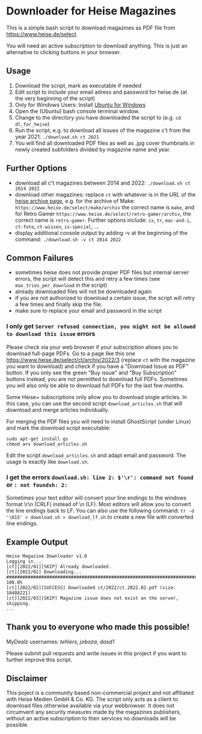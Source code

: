 # Downloader for Heise Magazines
This is a simple bash script to download magazines as PDF file from https://www.heise.de/select.

You will need an active subscription to download anything. This is just an alternative to clicking buttons in your browser.


## Usage
1) Download the script, mark as executable if needed
2) Edit script to include your email adress and password for heise.de (at the very beginning of the script)
2) Only for Windows Users: Install [Ubuntu for Windows](https://ubuntu.com/tutorials/ubuntu-on-windows#1-overview) 
3) Open the (Ubuntu) bash console terminal window.
4) Change to the directory you have downloaded the script to (e.g. `cd dl_for_heise`)
4) Run the script, e.g. to download all issues of the magazine c't from the year 2021:
`./download.sh ct 2021`
5) You will find all downloaded PDF files as well as .jpg cover thumbnails in newly created subfolders divided by magazine name and year.

## Further Options
- download all c't magazines between 2014 and 2022: `./download.sh ct 2014 2022`
- download other magazines: replace `ct` with whatever is in the URL of the [heise archive page](https://www.heise.de/select), e.g. for the archive of Make: `https://www.heise.de/select/make/archiv` the correct name is `make`, and for Retro Gamer `https://www.heise.de/select/retro-gamer/archiv`, the correct name is `retro-gamer`. Further options include: `ix`, `tr`, `mac-and-i`, `ct-foto`, `ct-wissen`, `ix-special`, ...
- display additional console output by adding -v at the beginning of the command: `./download.sh -v ct 2014 2022`

## Common Failures
- sometimes heise does not provide proper PDF files but internal server errors, the script will detect this and retry a few times (see  `max_tries_per_download` in the script)
- already downloaded files will not be downloaded again
- if you are not authorized to download a certain issue, the script will retry a few times and finally skip the file.
- make sure to replace your email and password in the script

### I only get `Server refused connection, you might not be allowed to download this issue` errors
Please check via your web browser if your subscription allows you to download full-page PDFs. Go to a page like this one https://www.heise.de/select/ct/archiv/2022/3 (replace `ct` with the magazine you want to download) and check if you have a "Download Issue as PDF" button. If you only see the green "Buy issue" and "Buy Subscription" buttons instead, you are not permitted to download full PDFs. Sometimes you will also only be able to download full PDFs for the last few months.

Some Heise+ subscriptions only allow you to download single articles. In this case, you can use the second script `download_articles.sh` that will download and merge articles individually.

For merging the PDF files you will need to install GhostScript (under Linux) and mark the download script executable:
```
sudo apt-get install gs
chmod a+x download_articles.sh
```

Edit the script `download_articles.sh` and adapt email and password. The usage is exactly like `download.sh`.

### I get the errors `download.sh: line 2: $'\r': command not found` or `: not foundsh: 2:`
Sometimes your text editor will convert your line endings to the windows format \r\n (CRLF) instead of \n (LF). Most editors will allow you to convert the line endings back to LF. You can also use the following command: `tr -d '\015' < download.sh > download_lf.sh` to create a new file with converted line endings.

## Example Output
```
Heise Magazine Downloader v1.0
Logging in...
[ct][2022/01][SKIP] Already downloaded.
[ct][2022/02] Downloading...
################################################################################################################# 100.0%
[ct][2022/02][SUCCESS] Downloaded ct/2022/ct.2022.02.pdf (size: 18488221)
[ct][2022/03][SKIP] Magazine issue does not exist on the server, skipping.
...
```

## Thank you to everyone who made this possible!
MyDealz usernames: *tehlers*, *joboza*, *dasd1*

Please submit pull requests and write issues in this project if you want to further improve this script.

## Disclaimer
This poject is a community based non-commercial project and not affiliated with Heise Medien GmbH & Co. KG. The script only acts as a client to download files otherwise available via your webbrowser. It does not circumvent any security measures made by the magazines publishers, without an active subscription to their services no downloads will be possible.

